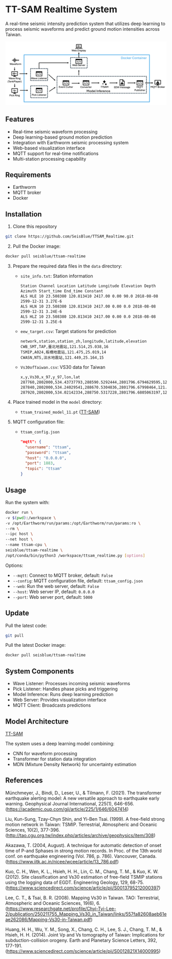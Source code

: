 # TT-SAM Realtime System

A real-time seismic intensity prediction system that utilizes deep learning to process seismic waveforms and predict ground motion intensities across Taiwan.

![TTSAM_Realtime_Architecture](TTSAM_Realtime_Architecture.png)

## Features

- Real-time seismic waveform processing
- Deep learning-based ground motion prediction
- Integration with Earthworm seismic processing system
- Web-based visualization interface
- MQTT support for real-time notifications
- Multi-station processing capability

## Requirements

- Earthworm
- MQTT broker
- Docker 

## Installation

1. Clone this repository
```bash
git clone https://github.com/SeisBlue/TTSAM_Realtime.git
```

2. Pull the Docker image:
```bash
docker pull seisblue/ttsam-realtime
```
3. Prepare the required data files in the `data` directory:
    - `site_info.txt`: Station information
      ```
      Station Channel Location Latitude Longitude Elevation Depth Azimuth Start_time End_time Constant 
      ALS HLE 10 23.508380 120.813410 2417.00 0.00 90.0 2018-08-08 2599-12-31 3.27E-6 
      ALS HLN 10 23.508380 120.813410 2417.00 0.00 0.0 2018-08-08 2599-12-31 3.24E-6 
      ALS HLZ 10 23.508380 120.813410 2417.00 0.00 0.0 2018-08-08 2599-12-31 3.25E-6 
      ```
    - `eew_target.csv`: Target stations for prediction
      ```
      network,station,station_zh,longitude,latitude,elevation
      CWB_SMT,TAP,臺北地震站,121.514,25.038,16
      TSMIP,A024,板橋地震站,121.475,25.019,14
      CWASN,NTS,淡水地震站,121.449,25.164,15
      ```
    - `Vs30ofTaiwan.csv`: VS30 data for Taiwan
      ```
      x,y,Vs30,x_97,y_97,lon,lat
      287760,2802000,534.43737793,288590.5292444,2801796.6794629595,121.3833232712489,25.324688719187737
      287840,2802000,534.24029541,288670.5304836,2801796.67998464,121.38411791685077,25.324686654878782
      287920,2802000,534.02142334,288750.5317228,2801796.6805063197,121.38491256236529,25.324684586285322
      ```
4. Place trained model in the `model` directory:
    - `ttsam_trained_model_11.pt` ([TT-SAM](https://github.com/JasonChang0320/TT-SAM))

5. MQTT configuration file:
    - `ttsam_config.json`
       ```json
       "mqtt": {
         "username": "ttsam",
         "password": "ttsam",
         "host": "0.0.0.0",
         "port": 1883,
         "topic": "ttsam"
       }
        ```
## Usage

Run the system with:

```bash
docker run \
-v $(pwd):/workspace \
-v /opt/Earthworm/run/params:/opt/Earthworm/run/params:ro \
--rm \
--ipc host \
--net host \
--name ttsam-cpu \
seisblue/ttsam-realtime \
/opt/conda/bin/python3 /workspace/ttsam_realtime.py [options]
```

Options:
- `--mqtt`: Connect to MQTT broker, default: `False`
- `--config`: MQTT configuration file, default: `ttsam_config.json`
- `--web`: Run the web server, default: `False`
- `--host`: Web server IP, default: `0.0.0.0`
- `--port`: Web server port, default: `5000`

## Update

Pull the latest code:
```bash
git pull
```

Pull the latest Docker image:
```bash 
docker pull seisblue/ttsam-realtime
```

## System Components

- Wave Listener: Processes incoming seismic waveforms
- Pick Listener: Handles phase picks and triggering
- Model Inference: Runs deep learning prediction
- Web Server: Provides visualization interface
- MQTT Client: Broadcasts predictions

## Model Architecture

[TT-SAM](https://github.com/JasonChang0320/TT-SAM)

The system uses a deep learning model combining:
- CNN for waveform processing
- Transformer for station data integration
- MDN (Mixture Density Network) for uncertainty estimation

## References
Münchmeyer, J., Bindi, D., Leser, U., & Tilmann, F. (2021). The transformer earthquake
alerting model: A new versatile approach to earthquake early warning. Geophysical Journal
International, 225(1), 646-656.
(https://academic.oup.com/gji/article/225/1/646/6047414)

Liu, Kun-Sung, Tzay-Chyn Shin, and Yi-Ben Tsai. (1999). A free-field strong motion
network in Taiwan: TSMIP. Terrestrial, Atmospheric and Oceanic Sciences, 10(2), 377-396.
(http://tao.cgu.org.tw/index.php/articles/archive/geophysics/item/308)

Akazawa, T. (2004, August). A technique for automatic detection of onset time of P-and Sphases
in strong motion records. In Proc. of the 13th world conf. on earthquake engineering
(Vol. 786, p. 786). Vancouver, Canada.
(https://www.iitk.ac.in/nicee/wcee/article/13_786.pdf)

Kuo, C. H., Wen, K. L., Hsieh, H. H., Lin, C. M., Chang, T. M., & Kuo, K. W. (2012). Site
classification and Vs30 estimation of free-field TSMIP stations using the logging data of
EGDT. Engineering Geology, 129, 68-75.
(https://www.sciencedirect.com/science/article/pii/S0013795212000397)

Lee, C. T., & Tsai, B. R. (2008). Mapping Vs30 in Taiwan. TAO: Terrestrial, Atmospheric
and Oceanic Sciences, 19(6), 6.
(https://www.researchgate.net/profile/Chyi-Tyi-Lee-2/publication/250211755_Mapping_Vs30_in_Taiwan/links/557fa82608aeb61eae262086/Mapping-Vs30-in-Taiwan.pdf)

Huang, H. H., Wu, Y. M., Song, X., Chang, C. H., Lee, S. J., Chang, T. M., & Hsieh, H. H.
(2014). Joint Vp and Vs tomography of Taiwan: Implications for subduction-collision
orogeny. Earth and Planetary Science Letters, 392, 177-191.
(https://www.sciencedirect.com/science/article/pii/S0012821X14000995)